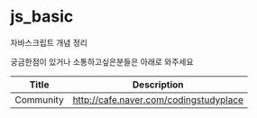 # js_basic
자바스크립트 개념 정리

궁금한점이 있거나 소통하고싶은분들은 아래로 와주세요

| Title    | Description                                    |
| ---------- | ---------------------------------------------- |
|Community        |http://cafe.naver.com/codingstudyplace          |
